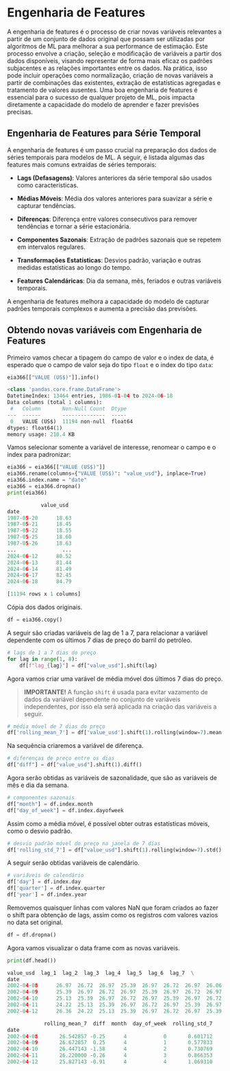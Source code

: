 # Engenharia de Features

A engenharia de features é o processo de criar novas variáveis relevantes a partir de um conjunto de dados original que possam ser utilizadas por algoritmos de ML para melhorar a sua performance de estimação. Este processo envolve a criação, seleção e modificação de variáveis a partir dos dados disponíveis, visando representar de forma mais eficaz os padrões subjacentes e as relações importantes entre os dados. Na prática, isso pode incluir operações como normalização, criação de novas variáveis a partir de combinações das existentes, extração de estatísticas agregadas e tratamento de valores ausentes. Uma boa engenharia de features é essencial para o sucesso de qualquer projeto de ML, pois impacta diretamente a capacidade do modelo de aprender e fazer previsões precisas.

## Engenharia de Features para Série Temporal

A engenharia de features é um passo crucial na preparação dos dados de séries temporais para modelos de ML. A seguir, é listada algumas das features mais comuns extraídas de séries temporais:

- **Lags (Defasagens)**: Valores anteriores da série temporal são usados como características.

- **Médias Móveis**: Média dos valores anteriores para suavizar a série e capturar tendências.

- **Diferenças**: Diferença entre valores consecutivos para remover tendências e tornar a série estacionária.
- **Componentes Sazonais**: Extração de padrões sazonais que se repetem em intervalos regulares.

- **Transformações Estatísticas**: Desvios padrão, variação e outras medidas estatísticas ao longo do tempo.

- **Features Calendáricas**: Dia da semana, mês, feriados e outras variáveis temporais.

A engenharia de features melhora a capacidade do modelo de capturar padrões temporais complexos e aumenta a precisão das previsões.

## Obtendo novas variáveis com Engenharia de Features

Primeiro vamos checar a tipagem do campo de valor e o index de data, é esperado que o campo de valor seja do tipo `float` e o index do tipo `data`:

```python
eia366[["VALUE (US$)"]].info()

<class 'pandas.core.frame.DataFrame'>
DatetimeIndex: 13464 entries, 1986-01-04 to 2024-06-18
Data columns (total 1 columns):
 #   Column       Non-Null Count  Dtype  
---  ------       --------------  -----  
 0   VALUE (US$)  11194 non-null  float64
dtypes: float64(1)
memory usage: 210.4 KB
```

Vamos selecionar somente a variável de interesse, renomear o campo e o index para padronizar:

```python
eia366 = eia366[["VALUE (US$)"]]
eia366.rename(columns={"VALUE (US$)": "value_usd"}, inplace=True)
eia366.index.name = "date"
eia366 = eia366.dropna()
print(eia366)

           value_usd
date                 
1987-05-20      18.63
1987-05-21      18.45
1987-05-22      18.55
1987-05-25      18.60
1987-05-26      18.63
...               ...
2024-06-12      80.52
2024-06-13      81.44
2024-06-14      81.49
2024-06-17      82.45
2024-06-18      84.79

[11194 rows x 1 columns]
```

Cópia dos dados originais.

```python
df = eia366.copy()
```

A seguir são criadas variáveis de lag de 1 a 7, para relacionar a variável dependente com os últimos 7 dias de preço do barril do petróleo.

```python
# lags de 1 a 7 dias do preço
for lag in range(1, 8):
    df[f"lag_{lag}"] = df["value_usd"].shift(lag)
```

Agora vamos criar uma varável de média móvel dos últimos 7 dias do preço.

> **IMPORTANTE!** A função `shift` é usada para evitar vazamento de dados da variável dependente no conjunto de varíáveis independentes, por isso ela será aplicada na criação das variáveis a seguir.

```python
# média móvel de 7 dias do preço
df['rolling_mean_7'] = df['value_usd'].shift(1).rolling(window=7).mean()
```

Na sequência criaremos a variável de diferença.

```python
# diferenças de preço entre os dias
df["diff"] = df["value_usd"].shift(1).diff()
```

Agora serão obtidas as variáveis de sazonalidade, que são as variáveis de mês e dia da semana.

```python
# componentes sazonais
df["month"] = df.index.month
df["day_of_week"] = df.index.dayofweek
```

Assim como a média móvel, é possível obter outras estatísticas móveis, como o desvio padrão.

```python
# desvio padrão móvel do preço na janela de 7 dias
df['rolling_std_7'] = df["value_usd"].shift(1).rolling(window=7).std()
```

A seguir serão obtidas variáveis de calendário.

```python
# variáveis de calendário
df['day'] = df.index.day
df['quarter'] = df.index.quarter
df['year'] = df.index.year
```

Removemos quaisquer linhas com valores NaN que foram criados ao fazer o shift para obtenção de lags, assim como os registros com valores vazios no data set original.

```python
df = df.dropna()
```

Agora vamos visualizar o data frame com as novas variáveis.

```python
print(df.head())

value_usd  lag_1  lag_2  lag_3  lag_4  lag_5  lag_6  lag_7  \
date                                                                     
2002-04-08      26.97  26.72  26.97  25.39  26.97  26.72  26.97  26.06   
2002-04-09      25.39  26.97  26.72  26.97  25.39  26.97  26.72  26.97   
2002-04-10      25.13  25.39  26.97  26.72  26.97  25.39  26.97  26.72   
2002-04-11      24.22  25.13  25.39  26.97  26.72  26.97  25.39  26.97   
2002-04-12      26.36  24.22  25.13  25.39  26.97  26.72  26.97  25.39   

            rolling_mean_7  diff  month  day_of_week  rolling_std_7  
date                                                                 
2002-04-08       26.542857 -0.25      4            0       0.601712  
2002-04-09       26.672857  0.25      4            1       0.577833  
2002-04-10       26.447143 -1.58      4            2       0.730769  
2002-04-11       26.220000 -0.26      4            3       0.866353  
2002-04-12       25.827143 -0.91      4            4       1.069310  
```